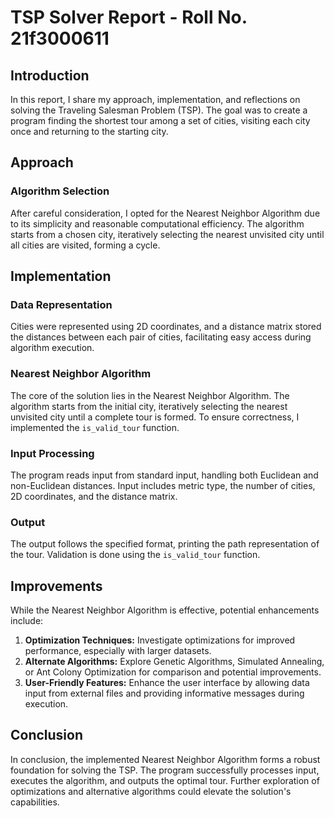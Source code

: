 # TSP Solver Report - Roll No. 21f3000611

## Introduction
In this report, I share my approach, implementation, and reflections on solving the Traveling Salesman Problem (TSP). The goal was to create a program finding the shortest tour among a set of cities, visiting each city once and returning to the starting city.

## Approach
### Algorithm Selection
After careful consideration, I opted for the Nearest Neighbor Algorithm due to its simplicity and reasonable computational efficiency. The algorithm starts from a chosen city, iteratively selecting the nearest unvisited city until all cities are visited, forming a cycle.

## Implementation
### Data Representation
Cities were represented using 2D coordinates, and a distance matrix stored the distances between each pair of cities, facilitating easy access during algorithm execution.
### Nearest Neighbor Algorithm
The core of the solution lies in the Nearest Neighbor Algorithm. The algorithm starts from the initial city, iteratively selecting the nearest unvisited city until a complete tour is formed. To ensure correctness, I implemented the `is_valid_tour` function.
### Input Processing
The program reads input from standard input, handling both Euclidean and non-Euclidean distances. Input includes metric type, the number of cities, 2D coordinates, and the distance matrix.
### Output
The output follows the specified format, printing the path representation of the tour. Validation is done using the `is_valid_tour` function.

## Improvements
While the Nearest Neighbor Algorithm is effective, potential enhancements include:
1. **Optimization Techniques:** Investigate optimizations for improved performance, especially with larger datasets.
2. **Alternate Algorithms:** Explore Genetic Algorithms, Simulated Annealing, or Ant Colony Optimization for comparison and potential improvements.
3. **User-Friendly Features:** Enhance the user interface by allowing data input from external files and providing informative messages during execution.

## Conclusion
In conclusion, the implemented Nearest Neighbor Algorithm forms a robust foundation for solving the TSP. The program successfully processes input, executes the algorithm, and outputs the optimal tour. Further exploration of optimizations and alternative algorithms could elevate the solution's capabilities.

